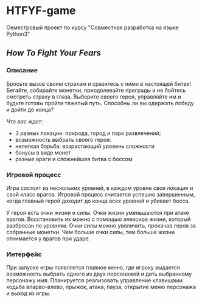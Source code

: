 # HTFYF-game

Семестровый проект по курсу "Совместная разработка на языке Python3"

## _How_ _To_ _Fight_ _Your_ _Fears_

### Описание

Бросьте вызов своим страхам и сразитесь с ними в настоящей битве! Бегайте, собирайте монетки, преодолевайте преграды и не бойтесь смотреть страху в глаза. Выберите своего героя, управляйте им и будьте готовы пройти тяжелый путь. Способны ли вы одержать победу и дойти до конца? 

_Что_ _вас_ _ждет:_ 
 - 3 разных локации: природа, город и парк развлечений;
 - возможность выбрать своего героя: 
 - нелегкая борьба: возрастающий уровень сложности
 - бонусы в виде монет
 - разные враги и сложнейшая битва с боссом

### Игровой процесс

Игра состоит из нескольких уровней, в каждом уровне своя локация и свой класс врагов. Игровой процесс считается успешно завершенным, когда главный герой доходит до конца всех уровней и убивает босса. 

У героя есть очки жизни и силы. Очки жизни уменьшаются при атаке врагов. Восстановить их можно с помощью элексира жизни, который разбросан по уровням. Очки силы можно увеличить, прокачав героя за собранные монетки. Чем больше очки силы, тем больше жизни отнимается у врагов при ударе. 

### Интерфейс 

При запуске игры появляется главное меню, где игроку выдается возможность выбрать одного из двух персонажей и дать выбранному персонажу имя. Планируется реализовать управление клавишами: ходьба впарво-влево, прыжок, атака, пауза, открытие меню персонажа и выход из игры. 



